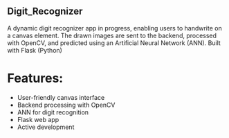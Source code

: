 ## Digit_Recognizer
A dynamic digit recognizer app in progress, enabling users to handwrite on a canvas element. The drawn images are sent to the backend, processed with OpenCV, and predicted using an Artificial Neural Network (ANN). Built with Flask (Python)

# Features:
- User-friendly canvas interface
- Backend processing with OpenCV
- ANN for digit recognition
- Flask web app
- Active development
